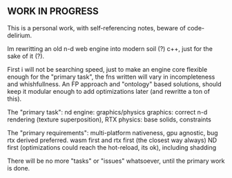 ## WORK IN PROGRESS

This is a personal work, with self-referencing notes, beware of code-delirium.

Im rewritting an old n-d web engine into modern soil (?) c++, just for the sake 
of it (?).

First i will not be searching speed, just to make an engine core flexible enough
for the "primary task", the fns written will vary in incompleteness and 
whishfullness. An FP approach and "ontology" based solutions, should keep it 
modular enough to add optimizations later (and rewritte a ton of this).

The "primary task":
nd engine: graphics/physics 
graphics: correct n-d rendering (texture superposition), RTX
physics: base solids, constraints

The "primary requirements":
multi-platform nativeness, gpu agnostic, bug rtx derived preferred.
wasm first and rtx first (the closest way always)
ND first (optimizations could reach the hot-reload, its ok), including shadding

There will be no more "tasks" or "issues" whatsoever, until the primary work is 
done.

